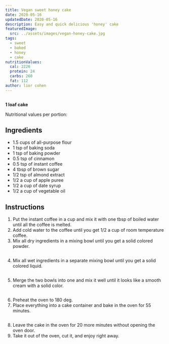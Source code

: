 ```yaml
---
title: Vegan sweet honey cake
date: 2020-05-16
updatedDate: 2020-05-16
description: Easy and quick delicious 'honey' cake
featuredImage:
  src: ../assets/images/vegan-honey-cake.jpg
tags:
  - sweet
  - baked
  - honey
  - cake
nutritionValues:
  cal: 2226
  protein: 24
  carbs: 260
  fat: 112
author: lior cohen
---
```


<Image filename="vegan-honey-cake" />

**1 loaf cake**

Nutritional values per portion:
<NutritionValues fileName="vegan-sweet-honey-cake"/>

## Ingredients

- 1.5 cups of all-purpose flour
- 1 tsp of baking soda
- 1 tsp of baking powder
- 0.5 tsp of cinnamon
- 0.5 tsp of instant coffee
- 4 tbsp of brown sugar
- 1/2 tsp of almond extract
- 1/2 a cup of apple puree
- 1/2 a cup of date syrup
- 1/2 a cup of vegetable oil

## Instructions

1. Put the instant coffee in a cup and mix it with one tbsp of boiled water until all the coffee is melted.
2. Add cold water to the coffee until you get 1/2 a cup of room temperature coffee.
3. Mix all dry ingredients in a mixing bowl until you get a solid colored powder.

<Image filename="vegan-honey-cake-powder" />

4. Mix all wet ingredients in a separate mixing bowl until you get a solid colored liquid.

<Image filename="vegan-honey-cake-liquid" />

5. Merge the two bowls into one and mix it well until it looks like a smooth cream with a solid color.

<Image filename="vegan-honey-cake-mix" />

6. Preheat the oven to 180 deg.
7. Place everything into a cake container and bake in the oven for 55 minutes.

<Image filename="vegan-honey-cake-in-loaf-cake-container" />

8. Leave the cake in the oven for 20 more minutes without opening the oven door.
9. Take it out of the oven, cut it, and enjoy right away.

<Image filename="vegan-honey-cake-cuts" />
